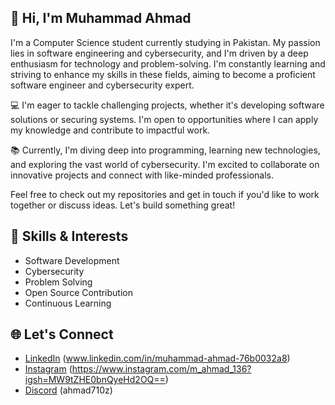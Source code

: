 ## 👋 Hi, I'm Muhammad Ahmad

I'm a Computer Science student currently studying in Pakistan. My passion lies in software engineering and cybersecurity, and I'm driven by a deep enthusiasm for technology and problem-solving. I'm constantly learning and striving to enhance my skills in these fields, aiming to become a proficient software engineer and cybersecurity expert.

💻 I'm eager to tackle challenging projects, whether it's developing software solutions or securing systems. I'm open to opportunities where I can apply my knowledge and contribute to impactful work.

📚 Currently, I'm diving deep into programming, learning new technologies, and exploring the vast world of cybersecurity. I'm excited to collaborate on innovative projects and connect with like-minded professionals.

Feel free to check out my repositories and get in touch if you'd like to work together or discuss ideas. Let's build something great!

## 🚀 Skills & Interests
- Software Development
- Cybersecurity
- Problem Solving
- Open Source Contribution
- Continuous Learning

## 🌐 Let's Connect
- [LinkedIn](#) (www.linkedin.com/in/muhammad-ahmad-76b0032a8)
- [Instagram](#) (https://www.instagram.com/m_ahmad_136?igsh=MW9tZHE0bnQyeHd2OQ==)
- [Discord](#) (ahmad710z)
